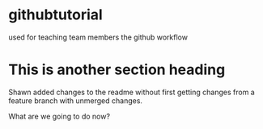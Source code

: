 # githubtutorial
used for teaching team members the github workflow

# This is another section heading
Shawn added changes to the readme without first getting changes from a feature branch with unmerged changes.

What are we going to do now?
